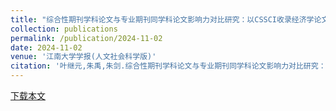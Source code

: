 ```yaml
---
title: "综合性期刊学科论文与专业期刊同学科论文影响力对比研究：以CSSCI收录经济学论文为例"
collection: publications
permalink: /publication/2024-11-02
date: 2024-11-02
venue: '江南大学学报(人文社会科学版)'
citation: '叶继元,朱禹,朱剑.综合性期刊学科论文与专业期刊同学科论文影响力对比研究：以CSSCI收录经济学论文为例[J].江南大学学报（人文社会科学版）,2024,23(6):5-18.'
---
```


[下载本文](#)

